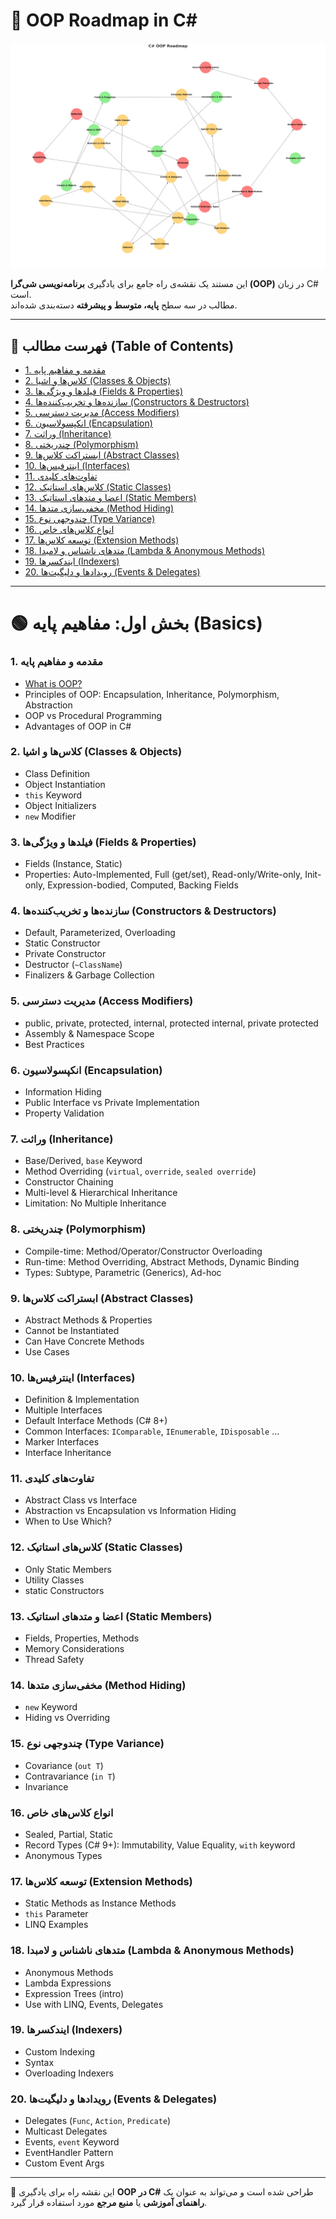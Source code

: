 ﻿# 🚀 OOP Roadmap in C#

![](../OOP_Roadmap.jpg)

این مستند یک نقشه‌ی راه جامع برای یادگیری **برنامه‌نویسی شی‌گرا (OOP)** در زبان C# است.  
مطالب در سه سطح **پایه، متوسط و پیشرفته** دسته‌بندی شده‌اند.

---


## 📑 فهرست مطالب (Table of Contents)

- [1. مقدمه و مفاهیم پایه](#1-مقدمه-و-مفاهیم-پایه)
- [2. کلاس‌ها و اشیا (Classes & Objects)](#2-کلاسها-و-اشیا-classes--objects)
- [3. فیلدها و ویژگی‌ها (Fields & Properties)](#3-فیلدها-و-ویژگیها-fields--properties)
- [4. سازنده‌ها و تخریب‌کننده‌ها (Constructors & Destructors)](#4-سازندهها-و-تخریبکنندهها-constructors--destructors)
- [5. مدیریت دسترسی (Access Modifiers)](#5-مدیریت-دسترسی-access-modifiers)
- [6. انکپسولاسیون (Encapsulation)](#6-انکپسولاسیون-encapsulation)
- [7. وراثت (Inheritance)](#7-وراثت-inheritance)
- [8. چندریختی (Polymorphism)](#8-چندریختی-polymorphism)
- [9. ابستراکت کلاس‌ها (Abstract Classes)](#9-ابستراکت-کلاسه-abstract-classes)
- [10. اینترفیس‌ها (Interfaces)](#10-اینترفیسها-interfaces)
- [11. تفاوت‌های کلیدی](#11-تفاوتهای-کلیدی)
- [12. کلاس‌های استاتیک (Static Classes)](#12-کلاسه-استاتیک-static-classes)
- [13. اعضا و متدهای استاتیک (Static Members)](#13-اعضا-و-متدهای-استاتیک-static-members)
- [14. مخفی‌سازی متدها (Method Hiding)](#14-مخفیسازی-متدها-method-hiding)
- [15. چندوجهی نوع (Type Variance)](#15-چندوجهی-نوع-type-variance)
- [16. انواع کلاس‌های خاص](#16-انواع-کلاسه-خاص)
- [17. توسعه کلاس‌ها (Extension Methods)](#17-توسعه-کلاسه-extension-methods)
- [18. متدهای ناشناس و لامبدا (Lambda & Anonymous Methods)](#18-متدهای-ناشناس-و-لامبدا-lambda--anonymous-methods)
- [19. ایندکسرها (Indexers)](#19-ایندکسرها-indexers)
- [20. رویدادها و دلیگیت‌ها (Events & Delegates)](#20-رویدادها-و-دلیگیتها-events--delegates)

---

# 🟢 بخش اول: مفاهیم پایه (Basics)

### 1. مقدمه و مفاهیم پایه
- [What is OOP?](./BasicsConcepts/WhatـisـOOP.md)
- Principles of OOP: Encapsulation, Inheritance, Polymorphism, Abstraction  
- OOP vs Procedural Programming  
- Advantages of OOP in C#  

### 2. کلاس‌ها و اشیا (Classes & Objects)
- Class Definition  
- Object Instantiation  
- `this` Keyword  
- Object Initializers  
- `new` Modifier  

### 3. فیلدها و ویژگی‌ها (Fields & Properties)
- Fields (Instance, Static)  
- Properties: Auto-Implemented, Full (get/set), Read-only/Write-only, Init-only, Expression-bodied, Computed, Backing Fields  

### 4. سازنده‌ها و تخریب‌کننده‌ها (Constructors & Destructors)
- Default, Parameterized, Overloading  
- Static Constructor  
- Private Constructor  
- Destructor (`~ClassName`)  
- Finalizers & Garbage Collection  

### 5. مدیریت دسترسی (Access Modifiers)
- public, private, protected, internal, protected internal, private protected  
- Assembly & Namespace Scope  
- Best Practices  

### 6. انکپسولاسیون (Encapsulation)
- Information Hiding  
- Public Interface vs Private Implementation  
- Property Validation  



### 7. وراثت (Inheritance)
- Base/Derived, `base` Keyword  
- Method Overriding (`virtual`, `override`, `sealed override`)  
- Constructor Chaining  
- Multi-level & Hierarchical Inheritance  
- Limitation: No Multiple Inheritance  

### 8. چندریختی (Polymorphism)
- Compile-time: Method/Operator/Constructor Overloading  
- Run-time: Method Overriding, Abstract Methods, Dynamic Binding  
- Types: Subtype, Parametric (Generics), Ad-hoc  

### 9. ابستراکت کلاس‌ها (Abstract Classes)
- Abstract Methods & Properties  
- Cannot be Instantiated  
- Can Have Concrete Methods  
- Use Cases  

### 10. اینترفیس‌ها (Interfaces)
- Definition & Implementation  
- Multiple Interfaces  
- Default Interface Methods (C# 8+)  
- Common Interfaces: `IComparable`, `IEnumerable`, `IDisposable` …  
- Marker Interfaces  
- Interface Inheritance  

### 11. تفاوت‌های کلیدی
- Abstract Class vs Interface  
- Abstraction vs Encapsulation vs Information Hiding  
- When to Use Which?  

### 12. کلاس‌های استاتیک (Static Classes)
- Only Static Members  
- Utility Classes  
- static Constructors  

### 13. اعضا و متدهای استاتیک (Static Members)
- Fields, Properties, Methods  
- Memory Considerations  
- Thread Safety  

### 14. مخفی‌سازی متدها (Method Hiding)
- `new` Keyword  
- Hiding vs Overriding  

### 15. چندوجهی نوع (Type Variance)
- Covariance (`out T`)  
- Contravariance (`in T`)  
- Invariance  

### 16. انواع کلاس‌های خاص
- Sealed, Partial, Static  
- Record Types (C# 9+): Immutability, Value Equality, `with` keyword  
- Anonymous Types  

### 17. توسعه کلاس‌ها (Extension Methods)
- Static Methods as Instance Methods  
- `this` Parameter  
- LINQ Examples  

### 18. متدهای ناشناس و لامبدا (Lambda & Anonymous Methods)
- Anonymous Methods  
- Lambda Expressions  
- Expression Trees (intro)  
- Use with LINQ, Events, Delegates  

### 19. ایندکسرها (Indexers)
- Custom Indexing  
- Syntax  
- Overloading Indexers  

### 20. رویدادها و دلیگیت‌ها (Events & Delegates)
- Delegates (`Func`, `Action`, `Predicate`)  
- Multicast Delegates  
- Events, `event` Keyword  
- EventHandler Pattern  
- Custom Event Args  




---

📌 این نقشه راه برای یادگیری **OOP در C#** طراحی شده است و می‌تواند به عنوان یک **راهنمای آموزشی** یا **منبع مرجع** مورد استفاده قرار گیرد.
